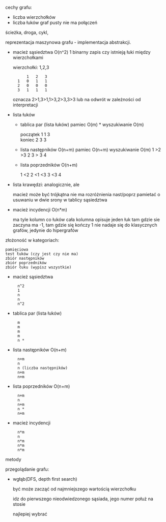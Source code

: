 cechy grafu:
- liczba wierzchołków
- liczba łuków
    graf pusty nie ma połączeń

ścieżka, droga, cykl, 

reprezentacja maszynowa grafu - implementacja abstrakcji.
- macież sąsiedztwa 
O(n^2)
1
    binarny zapis czy istnieją łuki między wierzchołkami

    wierzchołki: 1,2,3

            1   2   3
        1   0   1   1
        2   0   0   0
        3   1   1   1

    oznacza 2>1,3>1,1>3,2>3,3>3 lub na odwrót w zależności od interpretacji

- lista łuków

    - tablica par (lista łuków) 
    pamiec O(m) *
    wyszukiwanie O(m)

        początek    1   1   3   
        koniec      2   3   3
    
    
    - lista następników O(n+m)
    pamiec O(n+m)
    wyszukiwanie O(m)
        1 >2 >3
        2
        3 > 3
        4
    
    - lista poprzedników O(n+m)

        1 <2
        2 <1 <3
        3 <3
        4

- lista krawędzi: analogicznie, ale 

    macież może być trójkątna
    nie ma rozróżnienia nast/poprz
    pamietać o usuwaniu w dwie srony w tablicy sąsiedztwa

- macież incydencji O(n*m)

    ma tyle kolumn co łuków
    cała kolumna opisuje jeden łuk
    tam gdzie sie zaczyna ma -1, tam gdzie się kończy 1
    nie nadaje się do klasycznych grafów, jedynie do hipergrafów

złożoność w kategoriach:

    pamięciowa
    test łuków (czy jest czy nie ma)
    zbiór następników
    zbiór poprzedników
    zbiór łuku (wypisz wszystkie)

- macież sąsiedztwa 

        n^2
        1
        n
        n
        n^2
- tablica par (lista łuków) 

        m
        m
        m
        m
        n *
- lista następników O(n+m)

        n+m
        n
        n (liczba następników)
        n+m
        n+m
- lista poprzedników O(n+m)

        n+m
        n
        n+m
        n *
        n+m
- macież incydencji

        n*m
        n
        n*m
        n*m
        n*m

metody

przegolądanie grafu:
- wgłąb(DFS, depth first search)
    
    być może zacząć od najmniejszego wartością wierzchołku

    idz do pierwszego nieodwiedzonego sąsiada, jego numer połuż na stosie
    
    najlepiej wybrać 
